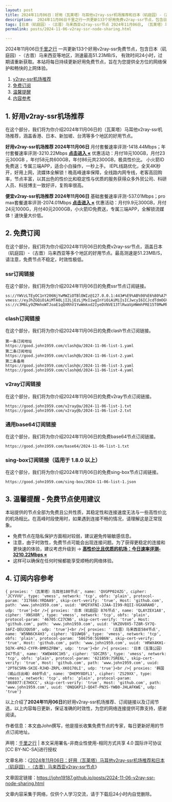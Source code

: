 ```yaml
---
layout: post
title: 2024年11月06日：好用（瓦莱塔）马耳他v2ray-ssr机场推荐和日本（矶庭园）-（古晋）马来西亚v2ray-ssr节点
description:  2024年11月06日千里之行一共更新133个好用免费v2ray-ssr节点，包含日本（矶庭园）-（古晋）马来西亚等地区，测速最高51.23MB/S， 有效时间24小时，过期请重新获取。本站将每日持续更新好用免费节点，旨在为您提供全方位的网络保护和畅快的上网体验
tags: [日本（矶庭园）-（古晋）马来西亚v2ray-ssr节点 2024年11月06日, （瓦莱塔）马耳他好用v2ray-ssr机场推荐 2024年11月06日]
permalink: posts/2024-11-06-v2ray-ssr-node-sharing.html

---
```



2024年11月06日[千里之行](https://john19187.github.io) 一共更新133个好用v2ray-ssr免费节点，包含日本（矶庭园）-（古晋）马来西亚等地区，测速最高51.23MB/S， 有效时间24小时，过期请重新获取。本站将每日持续更新好用免费节点，旨在为您提供全方位的网络保护和畅快的上网体验。

1. [v2ray-ssr机场推荐](#1-好用v2ray-ssr机场推荐)
2. [免费订阅](#2-免费订阅)
3. [温馨提醒](#3-温馨提醒---免费节点使用建议)
4. [内容参考](#4-订阅内容参考)

## 1. 好用v2ray-ssr机场推荐

在这个部分，我们将为你介绍2024年11月06日的（瓦莱塔）马耳他v2ray-ssr机场推荐，涵盖香港、日本、新加坡、台湾等多个地区的好用节点。

<div class="good cat1"><strong>好用v2ray-ssr机场推荐 2024年11月06日</strong> 月付套餐速率评测-1418.44Mbps；年付套餐速率评测-3210.22Mbps <strong><a href="https://good.john1959.com/lepl/2024-11-06" target="_blank">点击进入 «</a></strong> 优惠活动：月付18元100GB，月付23元300GB ，年付58元共600GB，年付86元共2300GB，极具性价比。 小火箭ID免费送；专属三端APP，适合小白操作，一秒上手。 IEPL线路优化，全天4K秒开，好用上网，流媒体全解锁！晚高峰速率保障，全线路内网专线，老客高回购率，节点丰富，以其出色的性价比和稳定性与优质的服务获得众多外贸公司、科研人员、科技博主一致好评，复购率很高。</div><div class="good cat2">

<strong>便宜v2ray-ssr机场推荐 2024年11月06日</strong> 基础套餐速率评测-537.01Mbps；pro max套餐速率评测-2074.01Mbps <strong><a href="https://good.john1959.com/cheap/2024-11-06" target="_blank">点击进入 «</a></strong> 优惠活动：月付9.9元300GB，月付24元1000G，月付40元2000GB，小火箭ID免费送，专属三端APP，全解锁流媒体！速快量大价低。</div>

## 2. 免费订阅

在这个部分，我们将为你介绍2024年11月06日的免费v2ray-ssr节点，涵盖日本（矶庭园）-（古晋）马来西亚等多个地区的好用节点。最高测速是51.23MB/S，请注意，免费节点不稳定，时效性极低。

### ssr订阅链接

在这个部分，我们将为你介绍2024年11月06日的免费ssr节点订阅链接。

```
ss://YWVzLTEyOC1nY206NjYwMWZiOTBlOWIz@127.0.0.1:443#%E9%AB%98%E6%80%A7%E4%BB%B7%E6%AF%94%E6%9C%BA%E5%9C%BA%3Ahttps%3A%2F%2Fkfyun.uk
vmess://eyJhZGQiOiAiMTA0LjI2LjEzLjMxIiwgInYiOiAiMiIsICJwcyI6ICJcdTdmOGVcdTU2ZmQgQ2xvdWRGbGFyZVx1ODI4Mlx1NzBiOSIsICJwb3J0IjogMjA4NiwgImlkIjogImU5ZTNjYzEzLWRiNDgtNGNjMS04YzI0LTc2MjY0MzlhNTMzOSIsICJhaWQiOiAiMCIsICJuZXQiOiAid3MiLCAidHlwZSI6ICIiLCAiaG9zdCI6ICJpcDEuMTc4OTAzNC54eXoiLCAicGF0aCI6ICJnaXRodWIuY29tL0FsdmluOTk5OSIsICJ0bHMiOiAiIn0=
ss://c3M6Ly9ZMmhoWTJoaE1qQXRhV1YwWmkxd2IyeDVNVE13TlRwaVpHWmhPRE15T0MwMk1ESm1MVFJoTm1VdFlqQXdaUzB6T1RObE5ESXhOV0kzTkdZ@free.2apzhfa:31115#9%7C%F0%9F%87%AF%F0%9F%87%B5%E6%97%A5%E6%9C%AC%2003%20%7C%201x%20JP
```

### clash订阅链接

在这个部分，我们将为你介绍2024年11月06日的免费clash节点订阅链接。

```
第一条订阅地址
https://good.john1959.com/clash@a/2024-11-06-list-1.yaml
第二条订阅地址
https://good.john1959.com/clash@b/2024-11-06-list-2.yaml
第二条备用
https://good.john1959.com/clash@c/2024-11-06-list-3.yaml
https://good.john1959.com/clash@d/2024-11-06-list-4.yaml
```

### v2ray订阅链接

在这个部分，我们将为你介绍2024年11月06日的免费v2ray节点订阅链接。

```
https://good.john1959.com/v2ray@a/2024-11-06-list-1.txt
https://good.john1959.com/v2ray@b/2024-11-06-list-2.txt
```

### 通用base64订阅链接

在这个部分，我们将为你介绍2024年11月06日的免费base64节点订阅链接。

```
https://good.john1959.com/base64/2024-11-06-list-1.txt
```

### sing-box订阅链接（适用于 1.8.0 以上）

在这个部分，我们将为你介绍2024年11月06日的免费sing-box节点订阅链接。

```
https://good.john1959.com/sing-box/2024-11-06-list-1.json
```

## 3. 温馨提醒 - 免费节点使用建议

本站提供的节点全部为免费且公共性质，其稳定性和连接速度无法与一些高性价比的机场相比。在高峰时段使用时，如果遇到连接不畅的情况，请理解这是正常现象。

- 免费节点在隐私保护方面相对较弱，建议避免传输敏感信息。
- 注意，由于时效性，免费节点可能会出现连接问题。为了获得更稳定的连接和更快速的体验，建议考虑升级到 → <strong>[高性价比且优质的机场：今日速率评测- 3210.22Mbps «](https://good.john1959.com/lepl/2024-11-06)</strong>
- 这样可以确保在任何时候都能享受顺畅的网络体验。

## 4. 订阅内容参考

```
{ proxies: '（瓦莱塔）马耳他180节点', name: 'QVGPP024ZG', cipher: 'JCYVVU', type: 'vmess', network: 'tcp', obfs: 'plain', protocol-param: '317666:YRDAA9', skip-cert-verify: 'true', Host: 'github.com', path: 'www.john1959.com', uuid: '0M2FXFNI-JJAA-II99-RQII-VGXARAHD', udp: 'true'}<br />{ proxies: '日本（矶庭园）876节点', name: 'QLAYZEX1A8', cipher: 'XNSX8R', type: 'vmess', network: 'tcp', obfs: 'plain', protocol-param: '46705:C27CN6', skip-cert-verify: 'true', Host: 'github.com', path: 'www.john1959.com', uuid: 'VKZOV0X5-TZ8R-SY7Q-16FZ-QEUJQUS0', udp: 'true'}<br />{ proxies: '（古晋）马来西亚584节点', name: 'W5NN6CK4H3', cipher: 'Q1UWQ8', type: 'vmess', network: 'tcp', obfs: 'plain', protocol-param: '586750:5G9B6N', skip-cert-verify: 'true', Host: 'github.com', path: 'www.john1959.com', uuid: 'HRWX4KH1-5Q7K-4P6J-CYFR-BMRSZFBW', udp: 'true'}<br />{ proxies: '日本（玉藻公园）247节点', name: 'KWEW40C1H5', cipher: 'SDCZR5', type: 'vmess', network: 'tcp', obfs: 'plain', protocol-param: '621859:7SRE6L', skip-cert-verify: 'true', Host: 'github.com', path: 'www.john1959.com', uuid: '2PT6C5RN-SKIE-RJHD-ZRPL-XKO170LI', udp: 'true'}<br />{ proxies: '韩国（城山日出峰）460节点', name: 'DHEMY8DFL1', cipher: 'ZS29XX', type: 'vmess', network: 'tcp', obfs: 'plain', protocol-param: '868077:E7HOCC', skip-cert-verify: 'true', Host: 'github.com', path: 'www.john1959.com', uuid: 'ONQGKP1J-QO4T-PN3S-YWB0-JHLAFKWE', udp: 'true'}
```

以上介绍了<strong>2024年11月06日</strong>的好用v2ray-ssr机场推荐、订阅链接以及订阅节选，以上内容每日更新，保证准确的时效性，为您的网络连接提供可靠支持，感谢阅读。

作者信息：本文由John撰写，他是擅长收集免费节点的专家，每日更新好用的节点订阅地址。

声明：[千里之行](https://john19187.github.io) | 本文采用署名-非商业性使用-相同方式共享 4.0 国际许可协议[CC BY-NC-SA]进行授权

文章名称：《[2024年11月06日：好用（瓦莱塔）马耳他v2ray-ssr机场推荐和日本（矶庭园）-（古晋）马来西亚v2ray-ssr节点](https://john19187.github.io/posts/2024-11-06-v2ray-ssr-node-sharing.html)》

文章固定链接：https://john19187.github.io/posts/2024-11-06-v2ray-ssr-node-sharing.html

文章内容采集于网络，仅供个人学习交流，请于下载后24小时内自觉删除。
